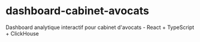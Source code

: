 # dashboard-cabinet-avocats
Dashboard analytique interactif pour cabinet d'avocats - React + TypeScript + ClickHouse

